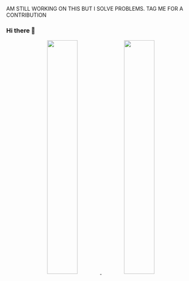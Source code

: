 AM STILL WORKING ON THIS BUT I SOLVE PROBLEMS. TAG ME FOR A CONTRIBUTION

### Hi there 👋
<div align="center">
  <a href="https://github.com/MosesMuiru">
    <img height="40%" src="https://github-readme-stats.vercel.app/api?username=MosesMuiru&show_icons=true&count_private=true&theme=darcula&hide_border=true&hide=issues,contribs&bg_color=00000000&layout=compact"/>
  </a>

  <a href="https://github.com/ochiengotieno304">
    <img height="40%" src="https://github-readme-stats.vercel.app/api/top-langs/?username=MosesMuiru&layout=compact&hide_border=true&theme=darcula&bg_color=00000000&langs_count=6&hide=html,css"/>
  </a>
</div>

<!--
**MosesMuiru/MosesMuiru** is a ✨ _special_ ✨ repository because its `README.md` (this file) appears on your GitHub profile.

Here are some ideas to get you started:

- 🔭 I’m currently working on ...
- 🌱 I’m currently learning ...
- 👯 I’m looking to collaborate on ...
- 🤔 I’m looking for help with ...
- 💬 Ask me about ...
- 📫 How to reach me: ...
- 😄 Pronouns: ...
- ⚡ Fun fact: ...
-->
